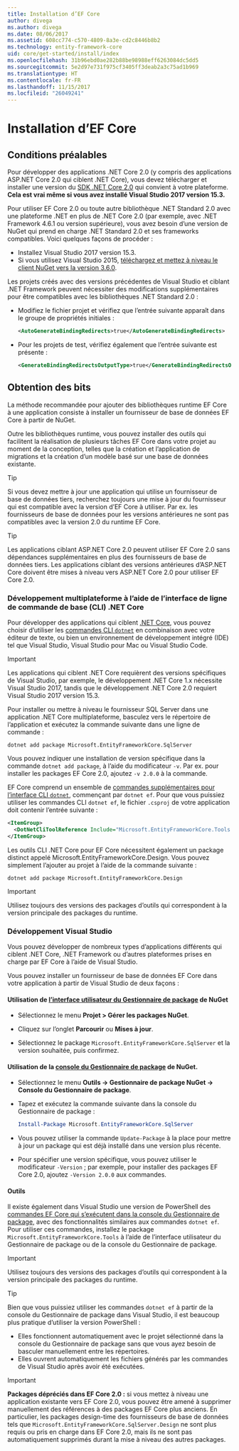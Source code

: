 ```yaml
---
title: Installation d’EF Core
author: divega
ms.author: divega
ms.date: 08/06/2017
ms.assetid: 608cc774-c570-4809-8a3e-cd2c8446b8b2
ms.technology: entity-framework-core
uid: core/get-started/install/index
ms.openlocfilehash: 31b96ebd0ae282b88be98988eff6263084dc5dd5
ms.sourcegitcommit: 5e2d97e731f975cf3405ff3deab2a3c75ad1b969
ms.translationtype: HT
ms.contentlocale: fr-FR
ms.lasthandoff: 11/15/2017
ms.locfileid: "26049241"
---
```

# <a name="installing-ef-core"></a>Installation d’EF Core

## <a name="prerequisites"></a>Conditions préalables

Pour développer des applications .NET Core 2.0 (y compris des applications ASP.NET Core 2.0 qui ciblent .NET Core), vous devez télécharger et installer une version du [SDK .NET Core 2.0](https://www.microsoft.com/net/download/core) qui convient à votre plateforme. **Cela est vrai même si vous avez installé Visual Studio 2017 version 15.3.**

Pour utiliser EF Core 2.0 ou toute autre bibliothèque .NET Standard 2.0 avec une plateforme .NET en plus de .NET Core 2.0 (par exemple, avec .NET Framework 4.6.1 ou version supérieure), vous avez besoin d’une version de NuGet qui prend en charge .NET Standard 2.0 et ses frameworks compatibles. Voici quelques façons de procéder :

* Installez Visual Studio 2017 version 15.3.
* Si vous utilisez Visual Studio 2015, [téléchargez et mettez à niveau le client NuGet vers la version 3.6.0](https://www.nuget.org/downloads).

Les projets créés avec des versions précédentes de Visual Studio et ciblant .NET Framework peuvent nécessiter des modifications supplémentaires pour être compatibles avec les bibliothèques .NET Standard 2.0 :

* Modifiez le fichier projet et vérifiez que l’entrée suivante apparaît dans le groupe de propriétés initiales :
  ``` xml
  <AutoGenerateBindingRedirects>true</AutoGenerateBindingRedirects>
  ```

* Pour les projets de test, vérifiez également que l’entrée suivante est présente :
  ``` xml
  <GenerateBindingRedirectsOutputType>true</GenerateBindingRedirectsOutputType>
  ```

## <a name="getting-the-bits"></a>Obtention des bits
La méthode recommandée pour ajouter des bibliothèques runtime EF Core à une application consiste à installer un fournisseur de base de données EF Core à partir de NuGet.

Outre les bibliothèques runtime, vous pouvez installer des outils qui facilitent la réalisation de plusieurs tâches EF Core dans votre projet au moment de la conception, telles que la création et l’application de migrations et la création d’un modèle basé sur une base de données existante.

> [!TIP]  
> Si vous devez mettre à jour une application qui utilise un fournisseur de base de données tiers, recherchez toujours une mise à jour du fournisseur qui est compatible avec la version d’EF Core à utiliser. Par ex. les fournisseurs de base de données pour les versions antérieures ne sont pas compatibles avec la version 2.0 du runtime EF Core.  

> [!TIP]  
> Les applications ciblant ASP.NET Core 2.0 peuvent utiliser EF Core 2.0 sans dépendances supplémentaires en plus des fournisseurs de base de données tiers. Les applications ciblant des versions antérieures d’ASP.NET Core doivent être mises à niveau vers ASP.NET Core 2.0 pour utiliser EF Core 2.0.

<a name="cli"></a>
### <a name="cross-platform-development-using-the-net-core-command-line-interface-cli"></a>Développement multiplateforme à l’aide de l’interface de ligne de commande de base (CLI) .NET Core

Pour développer des applications qui ciblent [.NET Core](https://www.microsoft.com/net/download/core), vous pouvez choisir d’utiliser les [commandes CLI `dotnet`](https://docs.microsoft.com/dotnet/core/tools/) en combinaison avec votre éditeur de texte, ou bien un environnement de développement intégré (IDE) tel que Visual Studio, Visual Studio pour Mac ou Visual Studio Code.

> [!IMPORTANT]  
> Les applications qui ciblent .NET Core requièrent des versions spécifiques de Visual Studio, par exemple, le développement .NET Core 1.x nécessite Visual Studio 2017, tandis que le développement .NET Core 2.0 requiert Visual Studio 2017 version 15.3.

Pour installer ou mettre à niveau le fournisseur SQL Server dans une application .NET Core multiplateforme, basculez vers le répertoire de l’application et exécutez la commande suivante dans une ligne de commande :

``` Console
dotnet add package Microsoft.EntityFrameworkCore.SqlServer
```

Vous pouvez indiquer une installation de version spécifique dans la commande `dotnet add package`, à l’aide du modificateur `-v`. Par ex. pour installer les packages EF Core 2.0, ajoutez `-v 2.0.0` à la commande.

EF Core comprend un ensemble de [commandes supplémentaires pour l’interface CLI `dotnet`](../../miscellaneous/cli/dotnet.md), commençant par `dotnet ef`. Pour que vous puissiez utiliser les commandes CLI `dotnet ef`, le fichier `.csproj` de votre application doit contenir l’entrée suivante :

``` xml
<ItemGroup>
  <DotNetCliToolReference Include="Microsoft.EntityFrameworkCore.Tools.DotNet" Version="2.0.0" />
</ItemGroup>
```

Les outils CLI .NET Core pour EF Core nécessitent également un package distinct appelé Microsoft.EntityFrameworkCore.Design. Vous pouvez simplement l’ajouter au projet à l’aide de la commande suivante :

``` Console
dotnet add package Microsoft.EntityFrameworkCore.Design
```

> [!IMPORTANT]  
> Utilisez toujours des versions des packages d’outils qui correspondent à la version principale des packages du runtime.

<a name="visual-studio"></a>
### <a name="visual-studio-development"></a>Développement Visual Studio

Vous pouvez développer de nombreux types d’applications différents qui ciblent .NET Core, .NET Framework ou d’autres plateformes prises en charge par EF Core à l’aide de Visual Studio.

Vous pouvez installer un fournisseur de base de données EF Core dans votre application à partir de Visual Studio de deux façons :

#### <a name="using-nugets-package-manager-user-interfacehttpsdocsmicrosoftcomnugettoolspackage-manager-ui"></a>Utilisation de [l’interface utilisateur du Gestionnaire de package](https://docs.microsoft.com/nuget/tools/package-manager-ui) de NuGet

* Sélectionnez le menu **Projet > Gérer les packages NuGet**.

* Cliquez sur l’onglet **Parcourir** ou **Mises à jour**.

* Sélectionnez le package `Microsoft.EntityFrameworkCore.SqlServer` et la version souhaitée, puis confirmez.

#### <a name="using-nugets-package-manager-console-pmchttpsdocsmicrosoftcomnugettoolspackage-manager-console"></a>Utilisation de la [console du Gestionnaire de package](https://docs.microsoft.com/nuget/tools/package-manager-console) de NuGet.

* Sélectionnez le menu **Outils -> Gestionnaire de package NuGet -> Console du Gestionnaire de package**.

* Tapez et exécutez la commande suivante dans la console du Gestionnaire de package :

  ``` PowerShell  
  Install-Package Microsoft.EntityFrameworkCore.SqlServer
  ```
* Vous pouvez utiliser la commande `Update-Package` à la place pour mettre à jour un package qui est déjà installé dans une version plus récente.

* Pour spécifier une version spécifique, vous pouvez utiliser le modificateur `-Version` ; par exemple, pour installer des packages EF Core 2.0, ajoutez `-Version 2.0.0` aux commandes.

#### <a name="tools"></a>Outils

Il existe également dans Visual Studio une version de PowerShell des [commandes EF Core qui s’exécutent dans la console du Gestionnaire de package](../../miscellaneous/cli/powershell.md), avec des fonctionnalités similaires aux commandes `dotnet ef`. Pour utiliser ces commandes, installez le package `Microsoft.EntityFrameworkCore.Tools` à l’aide de l’interface utilisateur du Gestionnaire de package ou de la console du Gestionnaire de package.

> [!IMPORTANT]  
> Utilisez toujours des versions des packages d’outils qui correspondent à la version principale des packages du runtime.

> [!TIP]  
> Bien que vous puissiez utiliser les commandes `dotnet ef` à partir de la console du Gestionnaire de package dans Visual Studio, il est beaucoup plus pratique d’utiliser la version PowerShell :
> * Elles fonctionnent automatiquement avec le projet sélectionné dans la console du Gestionnaire de package sans que vous ayez besoin de basculer manuellement entre les répertoires.  
> * Elles ouvrent automatiquement les fichiers générés par les commandes de Visual Studio après avoir été exécutées.

> [!IMPORTANT]  
> **Packages dépréciés dans EF Core 2.0 :** si vous mettez à niveau une application existante vers EF Core 2.0, vous pouvez être amené à supprimer manuellement des références à des packages EF Core plus anciens. En particulier, les packages design-time des fournisseurs de base de données tels que `Microsoft.EntityFrameworkCore.SqlServer.Design` ne sont plus requis ou pris en charge dans EF Core 2.0, mais ils ne sont pas automatiquement supprimés durant la mise à niveau des autres packages.
